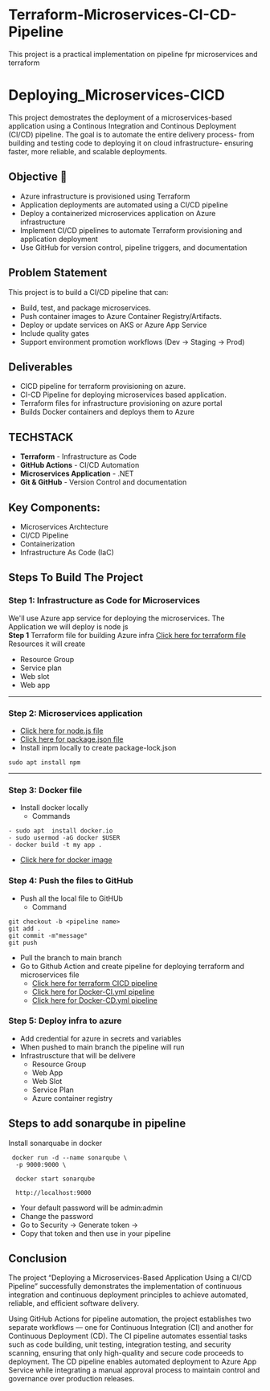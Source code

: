 # Terraform-Microservices-CI-CD-Pipeline
This project is a practical implementation on pipeline fpr microservices and terraform 
# Deploying_Microservices-CICD
This project demostrates the deployment of a microservices-based application using a Continous Integration and Continous Deployment (CI/CD) pipeline. The goal is to automate the entire delivery process- from building and testing code to deploying it on cloud infrastructure- ensuring faster, more reliable, and scalable deployments.  
## Objective 📑
- Azure infrastructure is provisioned using Terraform 
- Application deployments are automated using a CI/CD pipeline 
- Deploy a containerized microservices application on Azure infrastructure 
- Implement CI/CD pipelines to automate Terraform provisioning and application deployment 
- Use GitHub for version control, pipeline triggers, and documentation 
## Problem Statement 
This project is to build a CI/CD pipeline that can:
- Build, test, and package microservices. 
- Push container images to Azure Container Registry/Artifacts. 
- Deploy or update services on AKS or Azure App Service 
- Include quality gates  
- Support environment promotion workflows (Dev → Staging → Prod) 
## Deliverables 
- CICD pipeline for terraform provisioning on azure. 
- CI-CD Pipeline for deploying microservices based application. 
- Terraform files for infrastructure provisioning on azure portal 
- Builds Docker containers and deploys them to Azure 
## TECHSTACK 
- **Terraform** - Infrastructure as Code 
- **GitHub Actions** - CI/CD Automation 
- **Microservices Application** - .NET 
- **Git & GitHub** - Version Control and documentation 
## Key Components:
- Microservices Archtecture 
- CI/CD Pipeline 
- Containerization 
- Infrastructure As Code (IaC)
## Steps To Build The Project 
### Step 1: Infrastructure as Code for Microservices 
We'll use Azure app service for deploying the microservices. The Application we will deploy is node js  
**Step 1** Terraform file for building Azure infra 
[Click here for terraform file](https://github.com/Tanisha-221/Deploying_Microservices-CICD/blob/main/main.tf) 
Resources it will create 
- Resource Group 
- Service plan 
- Web slot 
- Web app  
--- 
### Step 2: Microservices application 
- [Click here for node.js file](https://github.com/Tanisha-221/Deploying_Microservices-CICD/blob/main/app.js)  
- [Click here for package.json file](https://github.com/Tanisha-221/Deploying_Microservices-CICD/blob/main/package.json)  
- Install inpm locally to create package-lock.json 
```
sudo apt install npm 
````  
---
### Step 3: Docker file 

- Install docker locally  
   - Commands 
```
- sudo apt  install docker.io 
- sudo usermod -aG docker $USER
- docker build -t my app .
```  
- [Click here for docker image](https://github.com/Tanisha-221/Deploying_Microservices-CICD/blob/main/dockerfile)

### Step 4: Push the files to GitHub 
- Push all the local file to GitHUb 
  - Command 
``` 
git checkout -b <pipeline name>
git add .
git commit -m"message"
git push 
```
- Pull the branch to main branch 
- Go to Github Action and create pipeline for deploying terraform and microservices file 
  - [Click here for terraform CICD pipeline](https://github.com/Tanisha-221/Deploying_Microservices-CICD/blob/main/.github/workflows/terraform.yml)
  - [Click here for Docker-CI.yml pipeline](https://github.com/Tanisha-221/Deploying_Microservices-CICD/blob/main/.github/workflows/Docker-CI.yml)
  - [Click here for Docker-CD.yml pipeline](https://github.com/Tanisha-221/Deploying_Microservices-CICD/blob/main/.github/workflows/Docker-CD.yml)
### Step 5: Deploy infra to azure 
- Add credential for azure in secrets and variables 
- When pushed to main branch the pipeline will run 
- Infrastruscture that will be delivere 
  - Resource Group 
  - Web App 
  - Web Slot 
  - Service Plan 
  - Azure container registry 
## Steps to add sonarqube in pipeline 
Install sonarquabe in docker 
```
 docker run -d --name sonarqube \
  -p 9000:9000 \

  docker start sonarqube

  http://localhost:9000
```
- Your default password will be admin:admin
- Change the password 
- Go to Security -> Generate token -> 
- Copy that token and then use in your pipeline 

## Conclusion 
The project “Deploying a Microservices-Based Application Using a CI/CD Pipeline” successfully demonstrates the implementation of continuous integration and continuous deployment principles to achieve automated, reliable, and efficient software delivery.

Using GitHub Actions for pipeline automation, the project establishes two separate workflows — one for Continuous Integration (CI) and another for Continuous Deployment (CD). The CI pipeline automates essential tasks such as code building, unit testing, integration testing, and security scanning, ensuring that only high-quality and secure code proceeds to deployment. The CD pipeline enables automated deployment to Azure App Service while integrating a manual approval process to maintain control and governance over production releases.